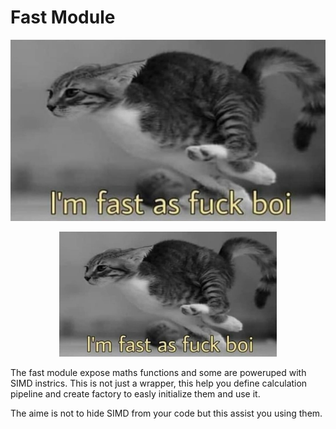 
# Fast Module

![cat](../media/fast_cat_meme.jpg)

<p align="center">
    <img src="../media/fast_cat_meme.jpg" height=200 alt="the fast cat meme" />
</p>

The fast module expose maths functions and some are poweruped with SIMD instrics.
This is not just a wrapper, this help you define calculation pipeline and create factory to easly initialize them
and use it.

The aime is not to hide SIMD from your code but this assist you using them.

